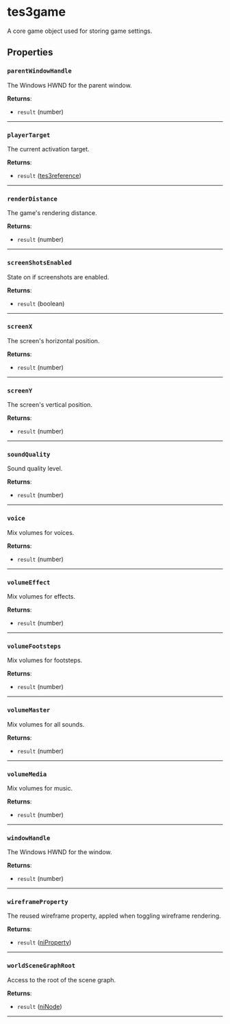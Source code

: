 # tes3game

A core game object used for storing game settings.

## Properties

### `parentWindowHandle`

The Windows HWND for the parent window.

**Returns**:

* `result` (number)

***

### `playerTarget`

The current activation target.

**Returns**:

* `result` ([tes3reference](../../types/tes3reference))

***

### `renderDistance`

The game's rendering distance.

**Returns**:

* `result` (number)

***

### `screenShotsEnabled`

State on if screenshots are enabled.

**Returns**:

* `result` (boolean)

***

### `screenX`

The screen's horizontal position.

**Returns**:

* `result` (number)

***

### `screenY`

The screen's vertical position.

**Returns**:

* `result` (number)

***

### `soundQuality`

Sound quality level.

**Returns**:

* `result` (number)

***

### `voice`

Mix volumes for voices.

**Returns**:

* `result` (number)

***

### `volumeEffect`

Mix volumes for effects.

**Returns**:

* `result` (number)

***

### `volumeFootsteps`

Mix volumes for footsteps.

**Returns**:

* `result` (number)

***

### `volumeMaster`

Mix volumes for all sounds.

**Returns**:

* `result` (number)

***

### `volumeMedia`

Mix volumes for music.

**Returns**:

* `result` (number)

***

### `windowHandle`

The Windows HWND for the window.

**Returns**:

* `result` (number)

***

### `wireframeProperty`

The reused wireframe property, appled when toggling wireframe rendering.

**Returns**:

* `result` ([niProperty](../../types/niProperty))

***

### `worldSceneGraphRoot`

Access to the root of the scene graph.

**Returns**:

* `result` ([niNode](../../types/niNode))

***


